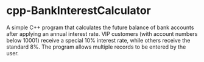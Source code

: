# cpp-BankInterestCalculator
A simple C++ program that calculates the future balance of bank accounts after applying an annual interest rate. VIP customers (with account numbers below 10001) receive a special 10% interest rate, while others receive the standard 8%. The program allows multiple records to be entered by the user.
